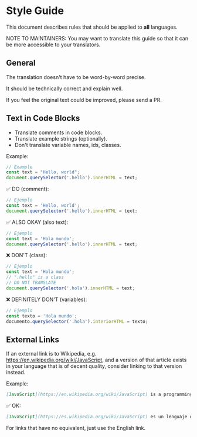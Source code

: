 # Style Guide

This document describes rules that should be applied to **all** languages.

NOTE TO MAINTAINERS: You may want to translate this guide so that it can be more accessible to your translators.

## General

The translation doesn't have to be word-by-word precise.

It should be technically correct and explain well.

If you feel the original text could be improved, please send a PR.

## Text in Code Blocks

- Translate comments in code blocks.
- Translate example strings (optionally).
- Don't translate variable names, ids, classes.

Example:

```js
// Example
const text = "Hello, world";
document.querySelector('.hello').innerHTML = text;
```

✅ DO (comment):

```js
// Ejemplo
const text = 'Hello, world';
document.querySelector('.hello').innerHTML = text;
```

✅ ALSO OKAY (also text):

```js
// Ejemplo
const text = 'Hola mundo';
document.querySelector('.hello').innerHTML = text;
```

❌ DON'T (class):

```js
// Ejemplo
const text = 'Hola mundo';
// ".hello" is a class
// DO NOT TRANSLATE
document.querySelector('.hola').innerHTML = text;
```

❌ DEFINITELY DON'T (variables):

```js
// Ejemplo
const texto = 'Hola mundo';
documento.querySelector('.hola').interiorHTML = texto;
```

## External Links

If an external link is to Wikipedia, e.g. <https://en.wikipedia.org/wiki/JavaScript>, and a version of that article exists in your language that is of decent quality, consider linking to that version instead.

Example:

```md
[JavaScript](https://en.wikipedia.org/wiki/JavaScript) is a programming language.
```

✅ OK:

```md
[JavaScript](https://es.wikipedia.org/wiki/JavaScript) es un lenguaje de programación.
```

For links that have no equivalent, just use the English link.
